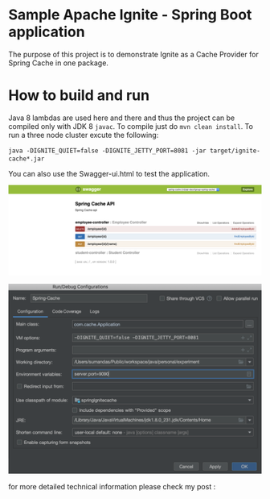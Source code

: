 # Sample Apache Ignite - Spring Boot application
The purpose of this project is to demonstrate Ignite as a Cache Provider for Spring Cache in one package.

# How to build and run

Java 8 lambdas are used here and there and thus the project can be compiled only with JDK 8 `javac`.
To compile just do `mvn clean install`.
To run a three node cluster excute the following:
```
java -DIGNITE_QUIET=false -DIGNITE_JETTY_PORT=8081 -jar target/ignite-cache*.jar
```

You can also use the Swagger-ui.html to test the application.

![alt text](A.png)

![alt text](B.png)

for more detailed technical information please check my post :


